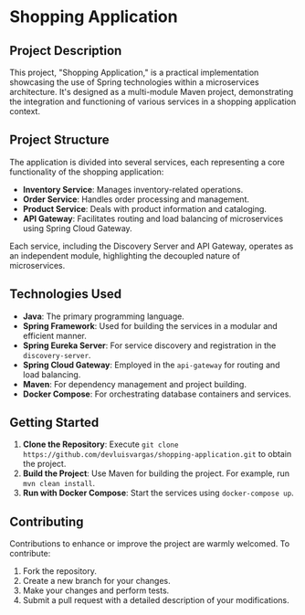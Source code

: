# Shopping Application

## Project Description
This project, "Shopping Application," is a practical implementation showcasing the use of Spring technologies within a microservices architecture. It's designed as a multi-module Maven project, demonstrating the integration and functioning of various services in a shopping application context.

## Project Structure
The application is divided into several services, each representing a core functionality of the shopping application:
- **Inventory Service**: Manages inventory-related operations.
- **Order Service**: Handles order processing and management.
- **Product Service**: Deals with product information and cataloging.
- **API Gateway**: Facilitates routing and load balancing of microservices using Spring Cloud Gateway.

Each service, including the Discovery Server and API Gateway, operates as an independent module, highlighting the decoupled nature of microservices.

## Technologies Used
- **Java**: The primary programming language.
- **Spring Framework**: Used for building the services in a modular and efficient manner.
- **Spring Eureka Server**: For service discovery and registration in the `discovery-server`.
- **Spring Cloud Gateway**: Employed in the `api-gateway` for routing and load balancing.
- **Maven**: For dependency management and project building.
- **Docker Compose**: For orchestrating database containers and services.

## Getting Started
1. **Clone the Repository**: Execute `git clone https://github.com/devluisvargas/shopping-application.git` to obtain the project.
2. **Build the Project**: Use Maven for building the project. For example, run `mvn clean install`.
3. **Run with Docker Compose**: Start the services using `docker-compose up`.

## Contributing
Contributions to enhance or improve the project are warmly welcomed. To contribute:
1. Fork the repository.
2. Create a new branch for your changes.
3. Make your changes and perform tests.
4. Submit a pull request with a detailed description of your modifications.